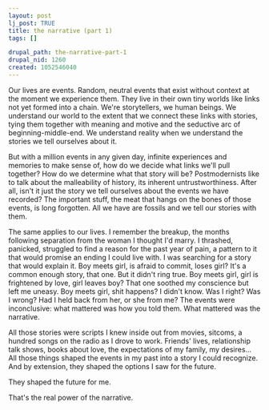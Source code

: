 ```yaml
--- 
layout: post
lj_post: TRUE
title: the narrative (part 1)
tags: []

drupal_path: the-narrative-part-1
drupal_nid: 1260
created: 1052546040
---
```

Our lives are events. Random, neutral events that exist without context at the moment we experience them. They live in their own tiny worlds like links not yet formed into a chain. We're storytellers, we human beings. We understand our world to the extent that we connect these links with stories, tying them together with meaning and motive and the seductive arc of beginning-middle-end. We understand reality when we understand the stories we tell ourselves about it.

But with a million events in any given day, infinite experiences and memories to make sense of, how do we decide what links we'll pull together? How do we determine what that story will be? Postmodernists like to talk about the malleability of history, its inherent untrustworthiness. After all, isn't it just the story we tell ourselves about the events we have recorded? The important stuff, the meat that hangs on the bones of those events, is long forgotten. All we have are fossils and we tell our stories with them.

The same applies to our lives. I remember the breakup, the months following separation from the woman I thought I'd marry. I thrashed, panicked, struggled to find a reason for the past year of pain, a pattern to it that would promise an ending I could live with. I was searching for a story that would explain it. Boy meets girl, is afraid to commit, loses girl? It's a common enough story, that one. But it didn't ring true. Boy meets girl, girl is frightened by love, girl leaves boy? That one soothed my conscience but left me uneasy. Boy meets girl, shit happens? I didn't know. Was I right? Was I wrong? Had I held back from her, or she from me? The events were inconclusive: what mattered was how you told them. What mattered was the narrative.

All those stories were scripts I knew inside out from movies, sitcoms, a hundred songs on the radio as I drove to work. Friends' lives, relationship talk shows, books about love, the expectations of my family, my desires... All those things shaped the events in my past into a story I could recognize. And by extension, they shaped the options I saw for the future.

They shaped the future for me.

That's the real power of the narrative.
